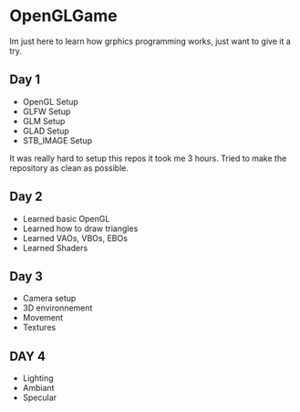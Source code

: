 # OpenGLGame

Im just here to learn how grphics programming works, just want to give it a try.

## Day 1
- OpenGL Setup
- GLFW Setup
- GLM Setup
- GLAD Setup
- STB_IMAGE Setup

It was really hard to setup this repos it took me 3 hours. Tried to make the repository as clean as possible.

## Day 2
- Learned basic OpenGL
- Learned how to draw triangles
- Learned VAOs, VBOs, EBOs
- Learned Shaders

## Day 3
- Camera setup
- 3D environnement
- Movement
- Textures

## DAY 4
- Lighting
- Ambiant
- Specular
